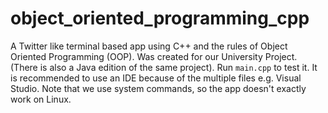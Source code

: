 # object_oriented_programming_cpp
A Twitter like terminal based app using C++ and the rules of Object Oriented Programming (OOP). Was created for our University Project. (There is also a Java edition of the same project). Run `main.cpp` to test it. It is recommended to use an IDE because of the multiple files e.g. Visual Studio. Note that we use system commands, so the app doesn't exactly work on Linux.
